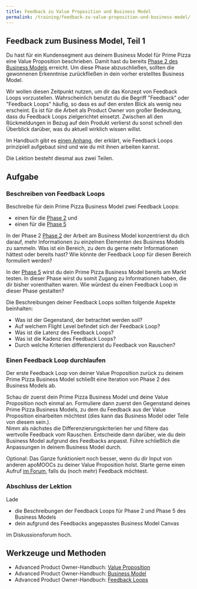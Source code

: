 ```yaml
---
title: Feedback zu Value Proposition und Business Model
permalink: /training/feedback-zu-value-proposition-und-business-model/
---
```


## Feedback zum Business Model, Teil 1

Du hast für ein Kundensegment aus deinem Business Model für Prime Pizza eine Value Proposition beschrieben. 
Damit hast du bereits [Phase 2 des Business Models](https://manual.advancedproductowner.com/business-model/#2-verstehen) erreicht. 
Um diese Phase abzuschließen, sollten die gewonnenen Erkenntnise zurückfließen in dein vorher erstelltes Business Model.

Wir wollen diesen Zeitpunkt nutzen, um dir das Konzept von Feedback Loops vorzustellen. 
Wahrscheinlich benutzt du die Begriff "Feedback" oder "Feedback Loops" häufig, so dass es auf den ersten Blick als wenig neu erscheint.
Es ist für die Arbeit als Product Owner von großer Bedeutung, dass du  Feedback Loops zielgerichtet einsetzt.
Zwischen all den Rückmeldungen in Bezug auf dein Produkt verlierst du sonst schnell den Überblick darüber, was du aktuell wirklich wissen willst.

Im Handbuch gibt es [einen Anhang](https://manual.advancedproductowner.com/feedback-loops/), der erklärt, wie Feedback Loops prinzipiell aufgebaut sind und wie du mit ihnen arbeiten kannst.

Die Lektion besteht diesmal aus zwei Teilen.

## Aufgabe

### Beschreiben von Feedback Loops

Beschreibe für dein Prime Pizza Business Model zwei Feedback Loops:  

* einen für die [Phase 2](https://manual.advancedproductowner.com/business-model/#2-verstehen) und 
* einen für die [Phase 5](https://manual.advancedproductowner.com/business-model/#5-durchf%C3%BChren) 

In der Phase 2 [Phase 2](https://manual.advancedproductowner.com/business-model/#2-verstehen) der Arbeit am Business Model konzentrierst du dich darauf, mehr Informationen zu einzelnen Elementen des Business Models zu sammeln. 
Was ist ein Bereich, zu dem du gerne mehr Informationen hättest oder bereits hast?
Wie könnte der Feedback Loop für diesen Bereich formuliert werden?

In der [Phase 5](https://manual.advancedproductowner.com/business-model/#5-durchf%C3%BChren) wirst du dein Prime Pizza Business Model bereits am Markt testen. 
In dieser Phase wirst du somit Zugang zu Informationen haben, die dir bisher vorenthalten waren. 
Wie würdest du einen Feedback Loop in dieser Phase gestalten?

Die Beschreibungen deiner Feedback Loops sollten folgende Aspekte beinhalten:

* Was ist der Gegenstand, der betrachtet werden soll?
* Auf welchem Flight Level befindet sich der Feedback Loop?
* Was ist die Latenz des Feedback Loops?
* Was ist die Kadenz des Feedback Loops?
* Durch welche Kriterien differenzierst du Feedback von Rauschen?

### Einen Feedback Loop durchlaufen

Der erste Feedback Loop von deiner Value Proposition zurück zu deinem Prime Pizza Business Model schließt eine Iteration von Phase 2 des Business Models ab. 

Schau dir zuerst dein Prime Pizza Business Model und deine Value Proposition noch einmal an.
Formuliere dann zuerst den Gegenstand deines Prime Pizza Business Models, zu dem du Feedback aus der Value Proposition einarbeiten möchtest (dies kann das Business Model oder Teile von diesem sein.).  
Nimm als nächstes die Differenzierungskriterien her und filtere das wertvolle Feedback vom Rauschen. 
Entscheide dann darüber, wie du dein Business Model aufgrund des Feedbacks anpasst.
Führe schließlich die Anpassungen in deinem Business Model durch.

Optional: Das Ganze funktioniert noch besser, wenn du dir Input von anderen apoMOOCs zu deiner Value Proposition holst. 
Starte gerne einen Aufruf [im Forum](https://www.oncampus.de/blocks/oc_mooc_nav/forum_view.php?showall=false&id=47755), falls du (noch mehr) Feedback möchtest.

### Abschluss der Lektion

Lade

* die Beschreibungen der Feedback Loops für Phase 2 und Phase 5 des Business Models
* dein aufgrund des Feedbacks angepasstes Business Model Canvas

im Diskussionsforum hoch.


## Werkzeuge und Methoden

* Advanced Product Owner-Handbuch: [Value Proposition][1]
* Advanced Product Owner-Handbuch: [Business Model][2]
* Advanced Product Owner-Handbuch: [Feedback Loops][3]

[1]:	https://manual.advancedproductowner.com/value-proposition/
[2]:	https://manual.advancedproductowner.com/business-model/
[3]:	https://manual.advancedproductowner.com/feedback-loops/
